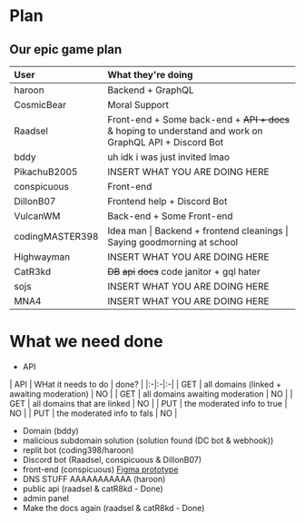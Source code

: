 # Plan
Our epic game plan
---------



| User | What they're doing |
|:-|:-|
| haroon | Backend + GraphQL |
| CosmicBear | Moral Support | <!--lmao -->
| Raadsel | Front-end + Some back-end + ~~API + docs~~ & hoping to understand and work on GraphQL API + Discord Bot<!-- I give better moral support then CosmicBear!!1!--> |
| bddy | uh idk i was just invited lmao | <!--domain stuff? -->
| PikachuB2005 | INSERT WHAT YOU ARE DOING HERE <!--obviously graphql -cosmic --> | <!-- haroon is doing graphql, idk if I can help with this ;-; -->
| conspicuous | Front-end |
| DillonB07 | Frontend help + Discord Bot |
| VulcanWM | Back-end + Some Front-end |
| codingMASTER398 | Idea man \| Backend + frontend cleanings \| Saying goodmorning at school |
| Highwayman | INSERT WHAT YOU ARE DOING HERE |
| CatR3kd | ~~DB~~ ~~api~~ ~~docs~~ code janitor + gql hater | <!-- just more cooler B) --> 
| sojs | INSERT WHAT YOU ARE DOING HERE |
| MNA4 | INSERT WHAT YOU ARE DOING HERE |

# What we need done

- API

| API | WHat it needs to do | done? | <!-- If you are going todo something, DO THIS-->
|:-|:-|:-|
| GET | all domains (linked + awaiting moderation) | NO |
| GET | all domains awaiting moderation | NO |
| GET | all domains that are linked | NO |
| PUT | the moderated info to true | NO |
| PUT | the moderated info to fals | NO | <!-- Why are the tables broken?????? -->




- Domain (bddy) <!-- Ayy bddy -->
- malicious subdomain solution (solution found (DC bot & webhook)) <!-- manual approval? I would use a discord bot + server for that, but nonmanual is preferable -->  <!-- If it's a trending Repl, why not do it automatically? -->
- replit bot (coding398/haroon)
- Discord bot (Raadsel, conspicuous & DillonB07)
- front-end (conspicuous) [Figma prototype](https://www.figma.com/file/MZWlrNJagX0AwV6VkccTO1/repls.best) <!--Maybe that it shows random repls with  a subdomain on the hompage-->
- DNS STUFF AAAAAAAAAAA (haroon) <!-- should we use cloudflare? i have more experience with that - If you have more experience with that thats great!--> 
- public api (raadsel & catR8kd - Done)<!--For what then? See when someone got a domain?-->
- admin panel
- Make the docs again (raadsel & catR8kd - Done)